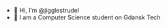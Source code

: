 - 👋 Hi, I’m @jigglestrudel
- 🌱 I am a Computer Science student on Gdansk Tech

<!---
jigglestrudel/jigglestrudel is a ✨ special ✨ repository because its `README.md` (this file) appears on your GitHub profile.
You can click the Preview link to take a look at your changes.
--->
